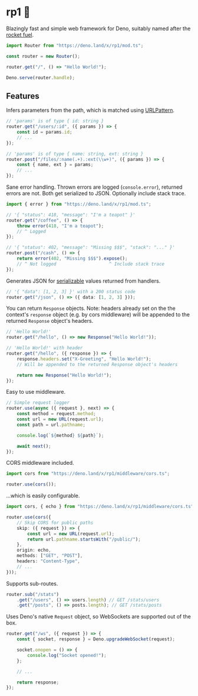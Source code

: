 # rp1 🚀

Blazingly fast and simple web framework for Deno, suitably named after the [rocket fuel](https://en.wikipedia.org/wiki/RP-1).

```ts
import Router from "https://deno.land/x/rp1/mod.ts";

const router = new Router();

router.get("/", () => "Hello World!");

Deno.serve(router.handle);
```

## Features

Infers parameters from the path, which is matched using [URLPattern](https://developer.mozilla.org/en-US/docs/Web/API/URL_Pattern_API).

```ts
// 'params' is of type { id: string }
router.get("/users/:id", ({ params }) => {
    const id = params.id;
    // ...
});

// 'params' is of type { name: string, ext: string }
router.post("/files/:name(.+).:ext(\\w+)", ({ params }) => {
    const { name, ext } = params;
    // ...
});
```

Sane error handling. Thrown errors are logged (`console.error`), returned errors are not. Both get serialized to JSON. Optionally include stack trace.

```ts
import { error } from "https://deno.land/x/rp1/mod.ts";

// '{ "status": 418, "message": "I'm a teapot" }'
router.get("/coffee", () => {
    throw error(418, "I'm a teapot");
    // ^ Logged
});

// '{ "status": 402, "message": "Missing $$$", "stack": "..." }'
router.post("/cash", () => {
    return error(402, "Missing $$$").expose();
    // ^ Not logged                    ^ Include stack trace
});
```

Generates JSON for [serializable](https://www.json.org/json-en.html) values returned from handlers.

```ts
// '{ "data": [1, 2, 3] }' with a 200 status code
router.get("/json", () => ({ data: [1, 2, 3] }));
```

You can return `Response` objects. Note: headers already set on the the context's `response` object (e.g. by cors middleware) will be appended to the returned `Response` object's headers.

```ts
// 'Hello World!'
router.get("/hello", () => new Response("Hello World!"));

// 'Hello World!' with header
router.get("/hello", ({ response }) => {
    response.headers.set("X-Greeting", "Hello World!");
    // Will be appended to the returned Response object's headers

    return new Response("Hello World!");
});
```

Easy to use middleware.

```ts
// Simple request logger
router.use(async ({ request }, next) => {
    const method = request.method;
    const url = new URL(request.url);
    const path = url.pathname;

    console.log(`${method} ${path}`);

    await next();
});
```

CORS middleware included.

```ts
import cors from "https://deno.land/x/rp1/middleware/cors.ts";

router.use(cors());
```

...which is easily configurable.

```ts
import cors, { echo } from "https://deno.land/x/rp1/middleware/cors.ts";

router.use(cors({
    // Skip CORS for public paths
    skip: ({ request }) => {
        const url = new URL(request.url);
        return url.pathname.startsWith("/public/");
    },
    origin: echo,
    methods: ["GET", "POST"],
    headers: "Content-Type",
    // ...
}));
```

Supports sub-routes.

```ts
router.sub("/stats")
    .get("/users", () => users.length) // GET /stats/users
    .get("/posts", () => posts.length); // GET /stats/posts
```

Uses Deno's native `Request` object, so WebSockets are supported out of the box.

```ts
router.get("/ws", ({ request }) => {
    const { socket, response } = Deno.upgradeWebSocket(request);

    socket.onopen = () => {
        console.log("Socket opened!");
    };

    // ...

    return response;
});
```
